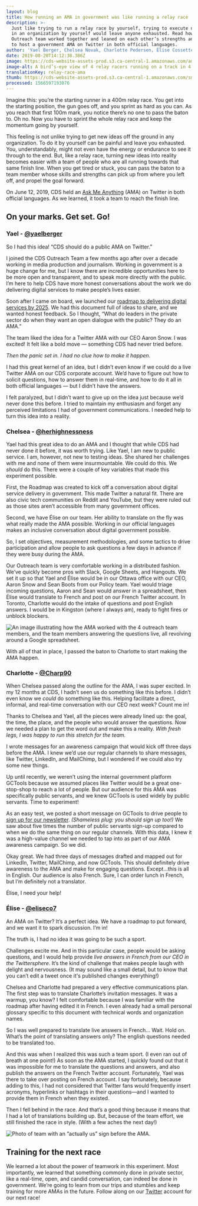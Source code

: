 ```yaml
---
layout: blog
title: How running an AMA in government was like running a relay race
description: >-
  Just like trying to run a relay race by yourself, trying to execute new ideas
  in an organization by yourself would leave anyone exhausted. Read how the CDS
  Outreach team worked together and leaned on each other’s strengths and skills
  to host a government AMA on Twitter in both official languages.
author: 'Yael Berger, Chelsea Novak, Charlotte Pedersen, Élise Cossette'
date: 2019-08-20T14:12:38.386Z
image: https://cds-website-assets-prod.s3.ca-central-1.amazonaws.com/ama_banner_032dcb83f7.jpg
image-alt: A bird’s-eye view of 4 relay racers running on a track in 4 parallel lanes.
translationKey: relay-race-ama
thumb: https://cds-website-assets-prod.s3.ca-central-1.amazonaws.com/small_ama_banner_032dcb83f7.jpg
processed: 1566597193076
---
```

Imagine this: you’re the starting runner in a 400m relay race. You get into the starting position, the gun goes off, and you sprint as hard as you can. As you reach that first 100m mark, you notice there’s no one to pass the baton to. Oh no. Now you have to sprint the whole relay race and keep the momentum going by yourself. 

This feeling is not unlike trying to get new ideas off the ground in any organization. To do it by yourself can be painful and leave you exhausted. You, understandably, might not even have the energy or endurance to see it through to the end. But, like a relay race, turning new ideas into reality becomes easier with a team of people who are all running towards that same finish line. When you get tired or stuck, you can pass the baton to a team member whose skills and strengths can pick up from where you left off, and propel the goal forward. 

On June 12, 2019, CDS held an [Ask Me Anything](https://twitter.com/CDS_GC/status/1138855544029143040) (AMA) on Twitter in both official languages. As we learned, it took a team to reach the finish line.

## On your marks. Get set. Go!

### Yael - [@yaelberger](https://twitter.com/yaelberger)

So I had this idea! “CDS should do a public AMA on Twitter.”  

I joined the CDS Outreach Team a few months ago after over a decade working in media production and journalism. Working in government is a huge change for me, but I know there are incredible opportunities here to be more open and transparent, and to speak more directly with the public. I’m here to help CDS have more honest conversations about the work we do delivering digital services to make people’s lives easier. 

Soon after I came on board, we launched our [roadmap to delivering digital services by 2025](https://digital.canada.ca/roadmap-2025/?utm_source=social&utm_medium=Blog&utm_campaign=roadmap-launch-initial). We had this document full of ideas to share, and we wanted honest feedback. So I thought, “What do leaders in the private sector do when they want an open dialogue with the public? They do an AMA.”

The team liked the idea for a Twitter AMA with our CEO Aaron Snow. I was excited! It felt like a bold move — something CDS had never tried before.

_Then the panic set in. I had no clue how to make it happen._

I had this great kernel of an idea, but I didn’t even know if we could do a live Twitter AMA on our CDS corporate account. We’d have to figure out how to solicit questions, how to answer them in real-time, and how to do it all in both official languages — but I didn’t have the answers.

I felt paralyzed, but I didn’t want to give up on the idea just because we’d never done this before. I tried to maintain my enthusiasm and forget any perceived limitations I had of government communications. I needed help to turn this idea into a reality. 

### Chelsea - [@herhighnessness](https://twitter.com/herhighnessness)

Yael had this great idea to do an AMA and I thought that while CDS had never done it before, it was worth trying. Like Yael, I am new to public service. I am, however, not new to testing ideas. She shared her challenges with me and none of them were insurmountable. We could do this. We _should_ do this. There were a couple of key variables that made this experiment possible.

First, the Roadmap was created to kick off a conversation about digital service delivery in government. This made Twitter a natural fit. There are also civic tech communities on Reddit and YouTube, but they were ruled out as those sites aren’t accessible from many government offices. 

Second, we have Élise on our team. Her ability to translate on the fly was what really made the AMA possible. Working in our official languages makes an inclusive conversation about digital government possible. 

So, I set objectives, measurement methodologies, and some tactics to drive participation and allow people to ask questions a few days in advance if they were busy during the AMA. 

Our Outreach team is very comfortable working in a distributed fashion. We’ve quickly become pros with Slack, Google Sheets, and Hangouts. We set it up so that Yael and Élise would be in our Ottawa office with our CEO, Aaron Snow and Sean Boots from our Policy team. Yael would triage incoming questions, Aaron and Sean would answer in a spreadsheet, then Élise would translate to French and post on our French Twitter account. In Toronto, Charlotte would do the intake of questions and post English answers. I would be in Kingston (where I always am), ready to fight fires or unblock blockers. 

![An image illustrating how the AMA worked with the 4 outreach team members, and the team members answering the questions live, all revolving around a Google spreadsheet.](https://cds-website-assets-prod.s3.ca-central-1.amazonaws.com/ama_process_7c8d6af407.jpg "CDS AMA process")

With all of that in place, I passed the baton to Charlotte to start making the AMA happen. 

### Charlotte - [@Charp90](https://twitter.com/Charp90)

When Chelsea passed along the outline for the AMA, I was super excited. In my 12 months at CDS, I hadn’t seen us do something like this before. I didn’t even know we _could_ do something like this. Helping facilitate a direct, informal, and real-time conversation with our CEO next week? Count me in! 

Thanks to Chelsea and Yael, all the pieces were already lined up: the goal, the time, the place, and the people who would answer the questions. Now we needed a plan to get the word out and make this a reality. _With fresh legs, I was happy to run this stretch for the team._

I wrote messages for an awareness campaign that would kick off three days before the AMA. I knew we’d use our regular channels to share messages, like Twitter, LinkedIn, and MailChimp, but I wondered if we could also try some new things. 

Up until recently, we weren’t using the internal government platform GCTools because we assumed places like Twitter would be a great one-stop-shop to reach a lot of people. But our audience for this AMA was specifically public servants, and we knew GCTools is used widely by public servants. Time to experiment! 

As an easy test, we posted a short message on GCTools to drive people to [sign up for our newsletter](https://us15.campaign-archive.com/home/?u=729a207773f7324e217a1d945&id=eb357181d2&utm_source=blog&utm_campaign=newsletter_acquisition_EN). _(Shameless plug: you should sign up too!)_ We saw about five times the number of public servants sign-up compared to when we do the same thing on our regular channels. With this data, I knew it was a high-value channel we needed to tap into as part of our AMA awareness campaign. So we did.

Okay great. We had three days of messages drafted and mapped out for LinkedIn, Twitter, MailChimp, and now GCTools. This should definitely drive awareness to the AMA and make for engaging questions. Except...this is all in English. Our audience is also French. Sure, I can order lunch in French, but I’m definitely not a translator. 

Élise, I need your help! 

### Élise - [@eliseco7](https://twitter.com/eliseco7)

An AMA on Twitter? It’s a perfect idea. We have a roadmap to put forward, and we want it to spark discussion. I’m in!

The truth is, I had no idea it was going to be such a sport.

Challenges excite me. And in this particular case, people would be asking questions, and I would help provide _live answers in French from our CEO in the Twittersphere_. It’s the kind of challenge that makes people laugh with delight and nervousness. (It may sound like a small detail, but to know that you can’t edit a tweet once it's published changes everything!)

Chelsea and Charlotte had prepared a very effective communications plan. The first step was to translate Charlotte’s invitation messages. It was a warmup, you know? I felt comfortable because I was familiar with the roadmap after having edited it in French. I even already had a small personal glossary specific to this document with technical words and organization names.

So I was well prepared to translate live answers in French... Wait. Hold on. What’s the point of translating answers only? The english questions needed to be translated too.

And this was when I realized this was such a team sport. (I even ran out of breath at one point!) As soon as the AMA started, I quickly found out that it was impossible for me to translate the questions and answers, and also publish the answers on the French Twitter account. Fortunately, Yael was there to take over posting on French account. I say fortunately, because adding to this, I had not considered that Twitter fans would frequently insert acronyms, hyperlinks or hashtags in their questions—and I wanted to provide them in French when they existed.

Then I fell behind in the race. And that’s a good thing because it means that I had a lot of translations building up. But, because of the team effort, we still finished the race in style. (With a few aches the next day!)

![Photo of team with an “actually us” sign before the AMA.](https://cds-website-assets-prod.s3.ca-central-1.amazonaws.com/ama_en_9589f6ea4d.jpg "CDS Twitter AMA team")

## Training for the next race

We learned a lot about the power of teamwork in this experiment. Most importantly, we learned that something commonly done in private sector, like a real-time, open, and candid conversation, can indeed be done in government. We’re going to learn from our trips and stumbles and keep training for more AMAs in the future. Follow along on our [Twitter](https://twitter.com/CDS_GC) account for our next race!

